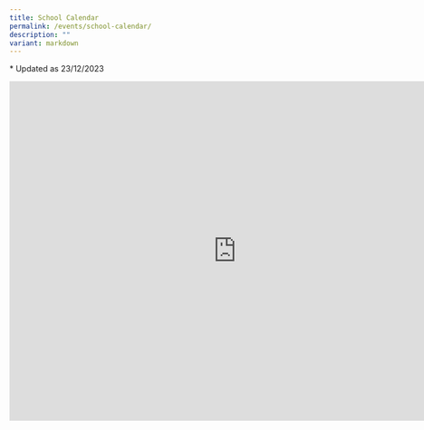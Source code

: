 ```yaml
---
title: School Calendar
permalink: /events/school-calendar/
description: ""
variant: markdown
---
```

\* Updated as 23/12/2023

<iframe src="https://calendar.google.com/calendar/embed?src=smsscalendar%40gmail.com&amp;ctz=Asia%2FSingapore" style="border: 0" width="800" height="600" frameborder="0" scrolling="no"></iframe>